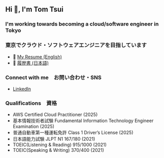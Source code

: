## Hi 👋, I'm Tom Tsui

### I'm working towards becoming a cloud/software engineer in Tokyo
### 東京でクラウド・ソフトウェアエンジニアを目指しています
- 📄 [My Resume (English)](https://tom2642.github.io/resume/)
- 📄 [履歴書 (日本語)](https://tom2642.github.io/rirekusyo/)

### Connect with me　お問い合わせ・SNS
- [LinkedIn](https://linkedin.com/in/tomtsui)

### Qualifications　資格
- AWS Certified Cloud Practitioner (2025)
- 基本情報技術者試験 Fundamental Information Technology Engineer Examination (2025)
- 普通自動車第一種運転免許 Class 1 Driver’s License (2025)
- 日本語能力試験 JLPT N1 167/180 (2021)
- TOEIC(Listening & Reading) 915/1000 (2021)
- TOEIC(Speaking & Writing) 370/400 (2021)